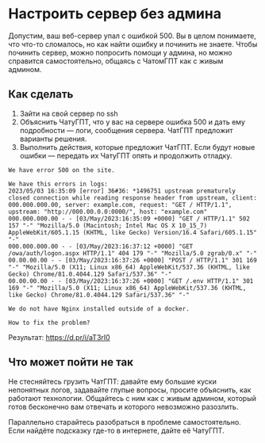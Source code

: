 # Настроить сервер без админа
Допустим, ваш веб-сервер упал с ошибкой 500. Вы в целом понимаете, что что-то сломалось, но как найти ошибку и починить не знаете. Чтобы починить сервер, можно попросить помощи у админа, но можно справится самостоятельно, общаясь с ЧатомГПТ как с живым админом.

## Как сделать
1. Зайти на свой сервер по ssh
2. Объяснить ЧатуГПТ, что у вас на сервере ошибка 500 и дать ему подробности — логи, сообщения сервера. ЧатГПТ предложит варианты решения.
3. Выполнить действия, которые предложит ЧатГПТ. Если будут новые ошибки — передать их ЧатуГПТ опять и продолжить отладку.
```
We have error 500 on the site.

We have this errors in logs:
2023/05/03 16:35:09 [error] 36#36: *1496751 upstream prematurely closed connection while reading response header from upstream, client: 000.000.000.00, server: example.com, request: "GET / HTTP/1.1", upstream: "http://000.00.0.0:0000/", host: "example.com"
000.000.000.00 - - [03/May/2023:16:35:09 +0000] "GET / HTTP/1.1" 502 157 "-" "Mozilla/5.0 (Macintosh; Intel Mac OS X 10_15_7) AppleWebKit/605.1.15 (KHTML, like Gecko) Version/16.4 Safari/605.1.15" "-"
000.000.000.00 - - [03/May/2023:16:37:12 +0000] "GET /owa/auth/logon.aspx HTTP/1.1" 404 179 "-" "Mozilla/5.0 zgrab/0.x" "-"
00.00.00.00 - - [03/May/2023:16:37:26 +0000] "POST / HTTP/1.1" 301 169 "-" "Mozilla/5.0 (X11; Linux x86_64) AppleWebKit/537.36 (KHTML, like Gecko) Chrome/81.0.4044.129 Safari/537.36" "-"
00.00.00.00 - - [03/May/2023:16:37:26 +0000] "GET /.env HTTP/1.1" 301 169 "-" "Mozilla/5.0 (X11; Linux x86_64) AppleWebKit/537.36 (KHTML, like Gecko) Chrome/81.0.4044.129 Safari/537.36" "-"

We do not have Nginx installed outside of a docker.

How to fix the problem?
```
Результат:
https://d.pr/i/aT3rI0

## Что может пойти не так
Не стесняйтесь грузить ЧатГПТ: давайте ему большие куски непонятных логов, задавайте глупые вопросы, просите объяснить, как работают технологии. Общайтесь с ним как с живым админом, который готов бесконечно вам отвечать и которого невозможно разозлить.

Параллельно старайтесь разобраться в проблеме самостоятельно. Если найдёте подсказку где-то в интернете, дайте её ЧатуГПТ.


